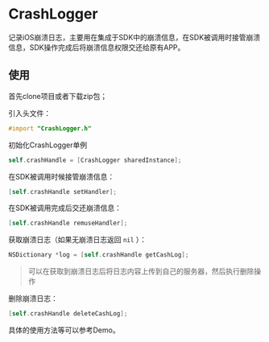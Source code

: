 CrashLogger
===========

记录iOS崩溃日志，主要用在集成于SDK中的崩溃信息，在SDK被调用时接管崩溃信息，SDK操作完成后将崩溃信息权限交还给原有APP。

## 使用

首先clone项目或者下载zip包；

引入头文件：

```objective-c
#import "CrashLogger.h"
```

初始化CrashLogger单例

```objective-c
self.crashHandle = [CrashLogger sharedInstance];
```

在SDK被调用时候接管崩溃信息：

```objective-c
[self.crashHandle setHandler];
```

在SDK被调用完成后交还崩溃信息：

```objective-c
[self.crashHandle remuseHandler];
```

获取崩溃日志（如果无崩溃日志返回 `nil` ）：

```objective-c
NSDictionary *log = [self.crashHandle getCashLog];
```
> 可以在获取到崩溃日志后将日志内容上传到自己的服务器，然后执行删除操作

删除崩溃日志：

```objective-c
[self.crashHandle deleteCashLog];
```

具体的使用方法等可以参考Demo。
